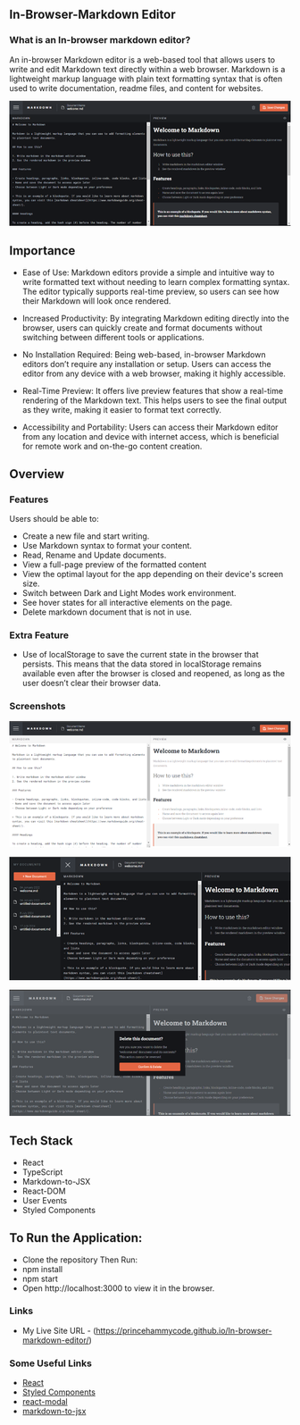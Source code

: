 ## In-Browser-Markdown Editor

### What is an In-browser markdown editor?

An in-browser Markdown editor is a web-based tool that allows users to write and edit Markdown text directly within a web browser. Markdown is a lightweight markup language with plain text formatting syntax that is often used to write documentation, readme files, and content for websites.

![](./screenshots/Screenshot1.png)


## Importance

- Ease of Use: Markdown editors provide a simple and intuitive way to write formatted text without needing to learn complex formatting syntax. The editor typically supports real-time preview, so users can see how their Markdown will look once rendered.

- Increased Productivity: By integrating Markdown editing directly into the browser, users can quickly create and format documents without switching between different tools or applications.

- No Installation Required: Being web-based, in-browser Markdown editors don’t require any installation or setup. Users can access the editor from any device with a web browser, making it highly accessible.

- Real-Time Preview: It offers live preview features that show a real-time rendering of the Markdown text. This helps users to see the final output as they write, making it easier to format text correctly.

- Accessibility and Portability: Users can access their Markdown editor from any location and device with internet access, which is beneficial for remote work and on-the-go content creation.


## Overview

### Features

Users should be able to:
- Create a new file and start writing.
- Use Markdown syntax to format your content.
- Read, Rename and Update documents.
- View a full-page preview of the formatted content
- View the optimal layout for the app depending on their device's screen size.
- Switch between Dark and Light Modes work environment.
- See hover states for all interactive elements on the page.
- Delete markdown document that is not in use.

### Extra Feature

- Use of localStorage to save the current state in the browser that persists. This means that the data stored in localStorage remains available even after the browser is closed and reopened, as long as the user doesn’t clear their browser data.


### Screenshots

![](./screenshots/Sceenshot2(lightmd).png)            


![](./screenshots/Sceenshot3(SideMenu).png) 


![](./screenshots/Sceenshot4(del).png)    


## Tech Stack

- React
- TypeScript
- Markdown-to-JSX
- React-DOM
- User Events
- Styled Components


## To Run the Application:

- Clone the repository
  Then Run:
- npm install  
- npm start
- Open http://localhost:3000 to view it in the browser.


### Links

- My Live Site URL - (https://princehammycode.github.io/In-browser-markdown-editor/)


### Some Useful Links

- [React](https://reactjs.org/)
- [Styled Components](https://styled-components.com/)
- [react-modal](https://www.npmjs.com/package/react-modal#api-documentation)
- [markdown-to-jsx](https://www.npmjs.com/package/markdown-to-jsx)

